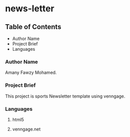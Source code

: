 # news-letter

## Table of Contents

* Author Name
* Project Brief
* Languages

### Author Name

Amany Fawzy Mohamed.

### Project Brief

This project is sports Newsletter template using venngage.

### Languages

1. html5

1. venngage.net
